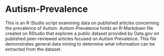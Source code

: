 # Autism-Prevalence
This is an R-Studio script examining data on published articles concerning the prevalence of Autism.
Autism-Prevalence holds an R-Markdown file created on RStudio that explores a public dataset provided by Data.gov on published peer-reviewed articles focused on Autism Prevalence. This file demonstrates general data mining to determine what information can be extracted from the dataset. 
